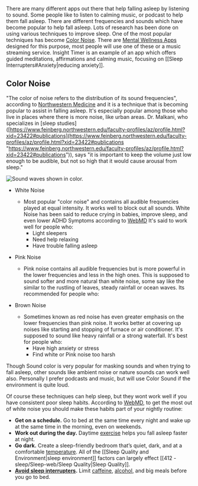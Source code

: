 There are many different apps out there that help falling asleep by listening to sound.  Some people like to listen to calming music, or podcast to help them fall asleep.  There are different frequencies and sounds which have become popular to help fall asleep.  Lots of research has been done on using various techniques to improve sleep.  One of the most popular techniques has become [Color Noise](https://www.nm.org/healthbeat/healthy-tips/what-noise-color-is-best-for-sleep).  There are [Mental Wellness Apps](<Mental Health Apps.md>) designed for this purpose, most people will use one of these or a music streaming service. Insight Timer is an example of an app which offers guided meditations, affirmations and calming music, focusing on [[Sleep Interrupters#Anxiety|reducing anxiety]].
## Color Noise
"The color of noise refers to the distribution of its sound frequencies", according to [Northwestern Medicine](https://www.nm.org/healthbeat/healthy-tips/what-noise-color-is-best-for-sleep) and it is a technique that is becoming popular to assist in falling asleep.  It's especially popular among those who live in places where there is more noise, like urban areas.  Dr. Malkani, who specializes in [sleep studies]([https://www.feinberg.northwestern.edu/faculty-profiles/az/profile.html?xid=23422#publications](https://www.feinberg.northwestern.edu/faculty-profiles/az/profile.html?xid=23422#publications "https://www.feinberg.northwestern.edu/faculty-profiles/az/profile.html?xid=23422#publications")), says "it is important to keep the volume just low enough to be audible, but not so high that it would cause arousal from sleep."

![Sound waves shown in color.](https://www.nm.org/-/media/northwestern/healthbeat/images/healthy-tips/what-noise-color-sleep_pv.jpg?la=en&h=450&w=800&hash=086B017E8A6C8FB810AC9B78D5D730DA)
- White Noise
	- Most popular "color noise" and contains all audible frequencies played at equal intensity.  It works well to block out all sounds.  White Noise has been said to reduce crying in babies, improve sleep, and even lower ADHD Symptoms according to [WebMD](https://www.webmd.com/sleep-disorders/pink-noise-sleep) It's said to work well for people who:
		- Light sleepers
		- Need help relaxing
		- Have trouble falling asleep
  
- Pink Noise
	- Pink noise contains all audible frequencies but is more powerful in the lower frequencies and less in the high ones.  This is supposed to sound softer and more natural than white noise, some say like the similar to the rustling of leaves, steady rainfall or ocean waves.  Its recommended for people who:

- Brown Noise
	- Sometimes known as red noise has even greater emphasis on the lower frequencies than pink noise.  It works better at covering up noises like starting and stopping of furnace or air conditioner.  It's supposed to sound like heavy rainfall or a strong waterfall. It's best for people who:
		- Have high anxiety or stress
		- Find white or Pink noise too harsh

Though Sound color is very popular for masking sounds and when trying to fall asleep, other sounds like ambient noise or nature sounds can work well also.  Personally I prefer podcasts and music, but will use Color Sound if the environment is quite loud.  

Of course these techniques can help sleep, but they wont work well if you have consistent poor sleep habits.  According to [WebMD](https://www.webmd.com/sleep-disorders/features/magnesium-glycinate-sleep), to get the most out of white noise you should make these habits part of your nightly routine:
- **Get on a schedule.** Go to bed at the same time every night and wake up at the same time in the morning, even on weekends.
- **Work out during the day.** Daytime [exercise](https://www.webmd.com/depression/exercise-depression) helps you fall asleep faster at night.
- **Go dark.** Create a sleep-friendly bedroom that’s quiet, dark, and at a comfortable [temperature](https://www.webmd.com/first-aid/normal-body-temperature).  All of the [[Sleep Quality and Environment|sleep environment]] factors can largely effect [[412 - sleep/Sleep-web/Sleep Quality|Sleep Quality]].
- **[Avoid sleep interrupters](<Sleep Interrupters.md>).** Limit [caffeine](https://www.webmd.com/vitamins/ai/ingredientmono-979/caffeine), [alcohol](https://www.webmd.com/mental-health/addiction/alcohol-withdrawal-symptoms-treatments), and big meals before you go to bed.